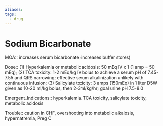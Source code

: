 ```yaml
---
aliases: 
tags:
  - drug
---
```

# Sodium Bicarbonate  
  
MOA:: increases serum bicarbonate (increases buffer stores)  
  
Dose:: (1) Hyperkalemia or metabolic acidosis: 50 mEq IV x 1 (1 amp = 50 mEq); (2) TCA toxicity: 1-2 mEq/kg IV bolus to achieve a serum pH of 7.45-7.55 and QRS narrowing; effective serum alkalinization unlikely with continuous infusion; (3) Salicylate toxicity: 3 amps (150mEq) in 1 liter D5W given as 10-20 ml/kg bolus, then 2-3ml/kg/hr; goal urine pH 7.5-8.0  
  
Emergent_Indications:: hyperkalemia, TCA toxicity, salicylate toxicity, metabolic acidosis  
  
Trouble:: caution in CHF, overshooting into metabolic alkalosis, hypernatremia, Preg C